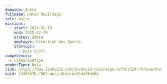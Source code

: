 ```yaml
---
domaine: Autre
fullname: David Reviriego
role: Autre
missions:
  - start: 2024-02-19
    end: 2025-02-19
    status: admin
    employer: Direction des Sports
    startups:
      - pass-sport
competences:
  - Communication
memberType: beta
link: https://www.linkedin.com/in/david-reviriego-077707124/?trk=author-info__article-link
uuid: 2390967b-7985-4eca-8b0d-be8148ffd486
---
```

